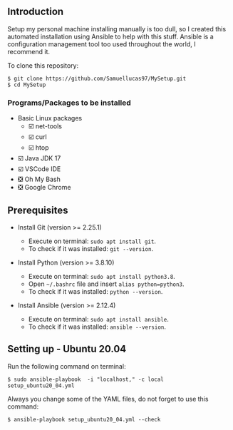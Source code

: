 ## Introduction

Setup my personal machine installing manually is too dull, so I created this automated installation using Ansible to help with this stuff. Ansible is a configuration management tool too used throughout the world, I recommend it. 

To clone this repository:

```
$ git clone https://github.com/Samuellucas97/MySetup.git
$ cd MySetup
```

### Programs/Packages to be installed

- Basic Linux packages
    - :ballot_box_with_check: net-tools
    - :ballot_box_with_check: curl
    - :ballot_box_with_check: htop
- :ballot_box_with_check: Java JDK 17
- :ballot_box_with_check: VSCode IDE
- :negative_squared_cross_mark: Oh My Bash
- :negative_squared_cross_mark: Google Chrome 


## Prerequisites 	

- Install Git (version >= 2.25.1)

    - Execute on terminal: `sudo apt install git`. 
    - To check if it was installed: `git --version`. 
 
- Install Python (version >= 3.8.10)

    - Execute on terminal: `sudo apt install python3.8`. 
    - Open `~/.bashrc` file and insert `alias python=python3`.
    - To check if it was installed: `python --version`.

- Install Ansible (version >= 2.12.4)

    - Execute on terminal: `sudo apt install ansible`.  
    - To check if it was installed: `ansible --version`.



## Setting up - Ubuntu 20.04 

Run the following command on terminal: 

```
$ sudo ansible-playbook  -i "localhost," -c local setup_ubuntu20_04.yml
```

Always you change some of the YAML files, do not forget to use this command:

```
$ ansible-playbook setup_ubuntu20_04.yml --check
```